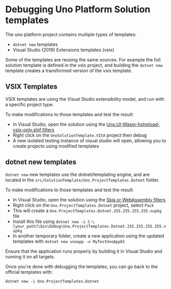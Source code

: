 # Debugging Uno Platform Solution templates

The uno platform project contains multiple types of templates:
- `dotnet new` templates
- Visual Studio (2019) Extensions templates (vsix)

Some of the templates are reusing the same sources. For example the full solution template is defined in the vsix project, and building the `dotnet new` template creates a transformed version of the vsix template.

## VSIX Templates

VSIX templates are using the Visual Studio extensibility model, and run with a specific project type.

To make modifications to those templates and test the result:
- In Visual Studio, open the solution using the [Uno.UI-Wasm-hotreload-vsix-only.slnf filters](building-uno-ui.md)
- Right click on the `UnoSolutionTemplate.VISX` project then debug
- A new isolated testing instance of visual studio will open, allowing you to create projects using modified templates

## dotnet new templates

`dotnet new` new templates use the dotnet/templating engine, and are located in the `src/SolutionTemplate/Uno.ProjectTemplates.Dotnet` folder.

To make modifications to those templates and test the result:
- In Visual Studio, open the solution using the [Skia or WebAssembly filters](building-uno-ui.md)
- Right click on the `Uno.ProjectTemplates.Dotnet` project, select `Pack`
- This will create a `Uno.ProjectTemplates.Dotnet.255.255.255.255.nupkg` file
- Install this file using `dotnet new -i C:\[your_path]\bin\Debug\Uno.ProjectTemplates.Dotnet.255.255.255.255.nupkg`
- In another temporary folder, create a new application using the updated templates with `dotnet new unoapp -o MyTestUnoApp01`

Ensure that the application runs properly by building it in Visual Studio and running it on all targets.

Once you're done with debugging the templates, you can go back to the official templates with:

```
dotnet new -i Uno.ProjectTemplates.Dotnet
```
